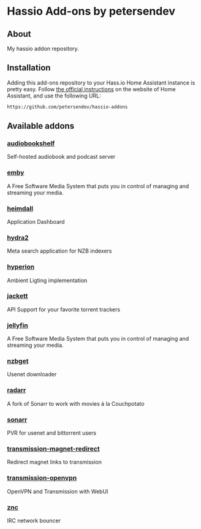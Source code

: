 # Hassio Add-ons by petersendev

## About
My hassio addon repository.

## Installation

Adding this add-ons repository to your Hass.io Home Assistant instance is
pretty easy. Follow [the official instructions][third-party-addons] on the
website of Home Assistant, and use the following URL:

```txt
https://github.com/petersendev/hassio-addons
```

## Available addons

[//]: # (ADDONLIST_START)

### [audiobookshelf](audiobookshelf/)
Self-hosted audiobook and podcast server

### [emby](emby/)
A Free Software Media System that puts you in control of managing and streaming your media.

### [heimdall](heimdall/)
Application Dashboard

### [hydra2](hydra2/)
Meta search application for NZB indexers

### [hyperion](hyperion/)
Ambient Ligting implementation

### [jackett](jackett/)
API Support for your favorite torrent trackers

### [jellyfin](jellyfin/)
A Free Software Media System that puts you in control of managing and streaming your media.

### [nzbget](nzbget/)
Usenet downloader

### [radarr](radarr/)
A fork of Sonarr to work with movies à la Couchpotato

### [sonarr](sonarr/)
PVR for usenet and bittorrent users

### [transmission-magnet-redirect](transmission-magnet-redirect/)
Redirect magnet links to transmission

### [transmission-openvpn](transmission-openvpn/)
OpenVPN and Transmission with WebUI

### [znc](znc/)
IRC network bouncer

[//]: # (ADDONLIST_END)

[third-party-addons]: https://home-assistant.io/hassio/installing_third_party_addons/